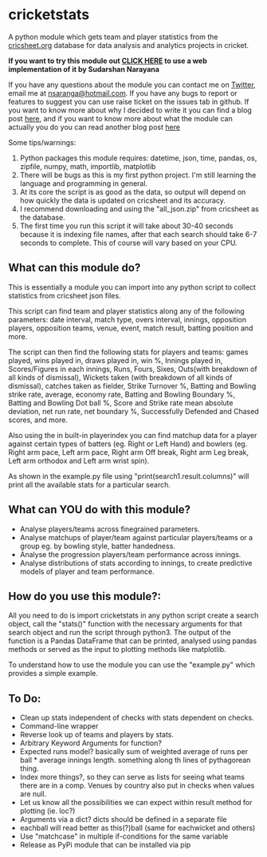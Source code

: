 # cricketstats
A python module which gets team and player statistics from the [cricsheet.org](https://cricsheet.org/) database for data analysis and analytics projects in cricket.

**If you want to try this module out [CLICK HERE](https://crickanalyst.anivaasi.net/) to use a web implementation of it by Sudarshan Narayana**

If you have any questions about the module you can contact me on [Twitter](https://www.twitter.com/humesfinger/), email me at [nsaranga@hotmail.com](mailto:nsaranga@hotmail.com). If you have any bugs to report or features to suggest you can use raise ticket on the issues tab in github. If you want to know more about why I decided to write it you can find a blog post [here](https://nsaranga.github.io/cricket/2021/12/19/TheAimOfCricketstats.html), and if you want to know more about what the module can actually you do you can read another blog post [here](https://nsaranga.github.io/cricket/2021/12/24/WhatCanCricketstatsDo.html) 

Some tips/warnings: 
1. Python packages this module requires: datetime, json, time, pandas, os, zipfile, numpy, math, importlib, matplotlib
2. There will be bugs as this is my first python project. I'm still learning the language and programming in general.
3. At its core the script is as good as the data, so output will depend on how quickly the data is updated on cricsheet and its accuracy.
4. I recommend downloading and using the "all_json.zip" from cricsheet as the database.
5. The first time you run this script it will take about 30-40 seconds because it is indexing file names, after that each search should take 6-7 seconds to complete. This of course will vary based on your CPU.

## What can this module do?
This is essentially a module you can import into any python script to collect statistics from cricsheet json files.

This script can find team and player statistics along any of the following parameters: date interval, match type, overs interval, innings, opposition players, opposition teams, venue, event, match result, batting position and more.

The script can then find the following stats for players and teams: games played, wins played in, draws played in, win %, Innings played in, Scores/Figures in each innings, Runs, Fours, Sixes, Outs(with breakdown of all kinds of dismissal), Wickets taken (with breakdown of all kinds of dismissal), catches taken as fielder, Strike Turnover %, Batting and Bowling strike rate, average, economy rate, Batting and Bowling Boundary %, Batting and Bowling Dot ball %, Score and Strike rate mean absolute deviation, net run rate, net boundary %, Successfully Defended and Chased scores, and more.

Also using the in built-in playerindex you can find matchup data for a player against certain types of batters (eg. Right or Left Hand) and bowlers (eg. Right arm pace, Left arm pace, Right arm Off break, Right arm Leg break, Left arm orthodox and Left arm wrist spin).

As shown in the example.py file using "print(search1.result.columns)" will print all the available stats for a particular search.

## What can YOU do with this module?
- Analyse players/teams across finegrained parameters.
- Analyse matchups of player/team against particular players/teams or a group eg. by bowling style, batter handedness.
- Analyse the progression players/team performance across innings.
- Analyse distributions of stats according to innings, to create predictive models of player and team performance.


## How do you use this module?:
 All you need to do is import cricketstats in any python script create a search object, call the "stats()" function with the necessary arguments for that search object and run the script through python3. The output of the function is a Pandas DataFrame that can be printed, analysed using pandas methods or served as the input to plotting methods like matplotlib.

To understand how to use the module you can use the "example.py" which provides a simple example.

## To Do:
- Clean up stats independent of checks with stats dependent on checks.
- Command-line wrapper
- Reverse look up of teams and players by stats.
- Arbitrary Keyword Arguments for function?
- Expected runs model? basically sum of weighted average of runs per ball * average innings length. something along th lines of pythagorean thing.
- Index more things?, so they can serve as lists for seeing what teams there are in a comp. Venues by country also put in checks when values are null.
- Let us know all the possibilities we can expect within result method for plotting (ie. loc?)
- Arguments via a dict? dicts should be defined in a separate file
- eachball will read better as this(?)ball (same for eachwicket and others)
- Use "matchcase" in multiple if-conditions for the same variable
- Release as PyPi module that can be installed via pip